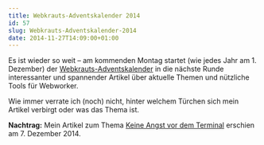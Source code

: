 ```yaml
---
title: Webkrauts-Adventskalender 2014
id: 57
slug: Webkrauts-Adventskalender-2014
date: 2014-11-27T14:09:00+01:00
---
```


Es ist wieder so weit – am kommenden Montag startet (wie jedes Jahr am 1. Dezember) der [Webkrauts-Adventskalender](http://webkrauts.de) in die nächste Runde interessanter und spannender Artikel über aktuelle Themen und nützliche Tools für Webworker.

Wie immer verrate ich (noch) nicht, hinter welchem Türchen sich mein Artikel verbirgt oder was das Thema ist.

**Nachtrag:** Mein Artikel zum Thema [Keine Angst vor dem Terminal](http://webkrauts.de/artikel/2014/keine-angst-vor-dem-terminal) erschien am 7. Dezember 2014.
